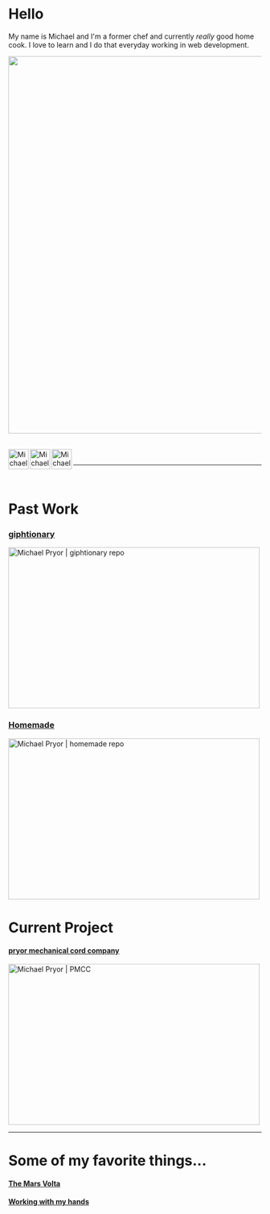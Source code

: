 # Hello
 My name is Michael and I'm a former chef and currently _really_ good home cook. I love to learn and I do that everyday working in web development.

<p align="right">
<img  alt="Michael Pryor | Banner" width="750px"   src="https://github.com/michaeldavidpryor/michaeldavidpryor/blob/main/final_6071d31f9768570069b62c24_125077.gif?raw=true" />
</p>

<br />

<a href="https://www.linkedin.com/in/mdpryor/">
<img  align="left" alt="Michael Pryor | LinkedIn" width="40px" src="https://raw.githubusercontent.com/michaeldavidpryor/svg/c0db982a39f39f8d40d63e61dc4fce7db056d603/linkedin.svg" />
</a>
<a href="https://capsaicin-hurts.medium.com/">
<img  align="left" alt="Michael Pryor | Medium" width="40px" src="https://raw.githubusercontent.com/michaeldavidpryor/svg/c0db982a39f39f8d40d63e61dc4fce7db056d603/medium.svg" />
</a>
<a href="https://twitter.com/capsaicin_hurts">
<img  align="left" alt="Michael Pryor | Medium" width="40px" src="https://raw.githubusercontent.com/michaeldavidpryor/svg/c0db982a39f39f8d40d63e61dc4fce7db056d603/twitter.svg" />
</a>

<br />

----

<br />

#  Past Work

###  [giphtionary](https://giphtionary-learning-on-loop.herokuapp.com/)

<img  alt="Michael Pryor | giphtionary repo" width="500" height="320" src="https://github.com/michaeldavidpryor/michaeldavidpryor/blob/main/final_6070c3cf697c90002f3eda71_473874.gif?raw=true" />

<br />

### [Homemade](https://michaeldavidpryor.github.io/HomeMade/)

<img  alt="Michael Pryor | homemade repo" width="500" height="320" src="https://github.com/michaeldavidpryor/michaeldavidpryor/blob/main/final_6071c29b9b6fa900cb024bb3_720024.gif?raw=true" /> 

<br />

# Current Project

#### [pryor mechanical cord company](https://michaeldavidpryor.github.io/pmcc/) 

<img  alt="Michael Pryor | PMCC" width="500" height="320" src="https://github.com/michaeldavidpryor/svg/blob/main/Screen%20Shot%202021-04-10%20at%202.53.34%20PM.png?raw=true" />

<br />

----

# Some of my favorite things...

#### [The Mars Volta](https://www.google.com/search?sa=X&rlz=1C5CHFA_enUS896US896&biw=1440&bih=821&sxsrf=ALeKk03dv0UmDPfsdxbvGuGbhiyuhJBJ4g:1618077684291&q=de-loused+in+the+comatorium+songs&stick=H4sIAAAAAAAAAONgFuLSz9U3MMzLqkiuUkJia4lmJ1vp55YWZybrJ-YkleZaFefnpRcvYlVMSdXNyS8tTk1RyMxTKMlIVUjOz00syS_KLM1VAKsBAKJgHZFVAAAA&npsic=0&ved=2ahUKEwjj3dyMofTvAhUZKVkFHZk9DIcQ1i8wHHoECAEQNA)

#### [Working with my hands](https://www.etsy.com/shop/PryorMechanical)
